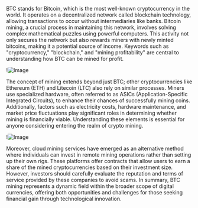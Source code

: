 BTC stands for Bitcoin, which is the most well-known cryptocurrency in the world. It operates on a decentralized network called blockchain technology, allowing transactions to occur without intermediaries like banks. Bitcoin mining, a crucial process in maintaining this network, involves solving complex mathematical puzzles using powerful computers. This activity not only secures the network but also rewards miners with newly minted bitcoins, making it a potential source of income. Keywords such as "cryptocurrency," "blockchain," and "mining profitability" are central to understanding how BTC can be mined for profit.

!![Image](https://github.com/user-attachments/assets/3be06921-4469-491d-bd37-5f14c53422b7)

The concept of mining extends beyond just BTC; other cryptocurrencies like Ethereum (ETH) and Litecoin (LTC) also rely on similar processes. Miners use specialized hardware, often referred to as ASICs (Application-Specific Integrated Circuits), to enhance their chances of successfully mining coins. Additionally, factors such as electricity costs, hardware maintenance, and market price fluctuations play significant roles in determining whether mining is financially viable. Understanding these elements is essential for anyone considering entering the realm of crypto mining.

!![Image](https://github.com/user-attachments/assets/3be06921-4469-491d-bd37-5f14c53422b7)

Moreover, cloud mining services have emerged as an alternative method where individuals can invest in remote mining operations rather than setting up their own rigs. These platforms offer contracts that allow users to earn a share of the mined cryptocurrencies based on their investment size. However, investors should carefully evaluate the reputation and terms of service provided by these companies to avoid scams. In summary, BTC mining represents a dynamic field within the broader scope of digital currencies, offering both opportunities and challenges for those seeking financial gain through technological innovation.
